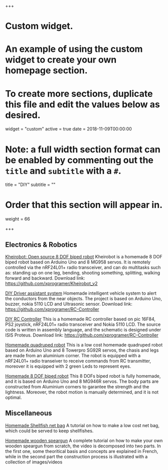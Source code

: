 +++
# Custom widget.
# An example of using the custom widget to create your own homepage section.
# To create more sections, duplicate this file and edit the values below as desired.
widget = "custom"
active = true
date = 2018-11-09T00:00:00

# Note: a full width section format can be enabled by commenting out the `title` and `subtitle` with a `#`.
title = "DIY"
subtitle = ""

# Order that this section will appear in.
weight = 66

+++

## Electronics & Robotics

[Kheirobot: Open source 8 DOF biped robot](https://www.youtube.com/watch?v=DZ1AnPju9BM)  Kheirobot is a homemade 8 DOF biped robot based on Arduino Uno and 8 MG958 servos. It is remotely controlled via the nRF24L01+ radio transceiver, and can do multitasks such as: standing up on one leg, bending, shooting something, splitting, walking forward and backward.
Download link: https://github.com/xprogramer/Kheirobot_v2</br>

[DIY Driver assistant system](https://www.youtube.com/watch?v=6Dqd4xwL7rA)  Homemade intelligent vehicle system to alert the conductors from the near objects. The project is based on Arduino Uno, buzzer, nokia 5110 LCD and Ultrasonic sensor.
Download link: https://github.com/xprogramer/RC-Controller </br>

[DIY RC Controller](https://www.youtube.com/watch?v=YYbp32MkuG0)  This is a homemade RC controller based on pic 16F84, PS2 joystick, nRF24L01+ radio transceiver and Nokia 5110 LCD. The source code is written in assembly language, and the schematic is designed under ISIS Proteus.
Download link: https://github.com/xprogramer/RC-Controller</br>

[Homemade quadruped robot](https://www.youtube.com/watch?v=DkhEk__OecE)  This is a low cost homemade quadruped robot based on Arduino Uno and 8 Towerpro SG92R servos, the chasis and legs are made from an aluminium corner. The robot is equipped with a nRF24L01+ radio transeiver to receive commands from RC transmitter, moreover it is equipped with 2 green Leds to represent eyes. </br>

[Homemade 8 DOF biped robot](https://www.youtube.com/watch?v=CoglwBpZoUs)  This 8 DOFs biped robot is fully homemade, and it is based on Arduino Uno and 8 MG946R servos. The body parts are constructed from Aluminium corners to garantee the strength and the lightness. Moreover, the robot motion is manually determined, and it is not optimal. </br>


## Miscellaneous

[Homemade Shellfish net bag](https://www.youtube.com/watch?v=LE0Xc8PBOPY)  A tutorial on how to make a low cost net bag, which could be served to keep shellfishes.</br>

[Homemade wooden speargun](https://www.youtube.com/watch?v=ptFdZFRGo9g)  A complete tutorial on how to make your own wooden speargun from scratch, the video is decomposed into two parts. In the first one, some theoritical basis and concepts are explained in French, while in the second part the construction process is illustrated with a collection of images/videos </br>
